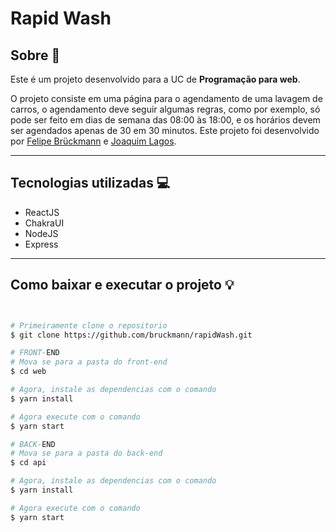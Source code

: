 # Rapid Wash

## Sobre 📰

Este é um projeto desenvolvido para a UC de **Programação para web**.

O projeto consiste em uma página para o agendamento de uma lavagem de carros, o agendamento deve seguir algumas regras, como por exemplo, só pode ser feito em dias de semana das 08:00 às 18:00, e os horários devem ser agendados apenas de 30 em 30 minutos. Este projeto foi desenvolvido por [Felipe Brückmann](https://github.com/bruckmann) e [Joaquim Lagos](https://github.com/Joaquimlagos).

------

## Tecnologias utilizadas 💻

- ReactJS
- ChakraUI
- NodeJS
- Express

------

## Como baixar e executar o projeto 💡

```bash


# Primeiramente clone o repositorio
$ git clone https://github.com/bruckmann/rapidWash.git

# FRONT-END
# Mova se para a pasta do front-end
$ cd web

# Agora, instale as dependencias com o comando
$ yarn install 

# Agora execute com o comando 
$ yarn start

# BACK-END
# Mova se para a pasta do back-end
$ cd api

# Agora, instale as dependencias com o comando
$ yarn install 

# Agora execute com o comando 
$ yarn start
```

